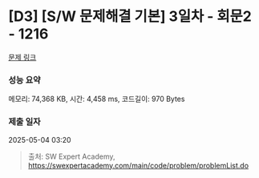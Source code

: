# [D3] [S/W 문제해결 기본] 3일차 - 회문2 - 1216 

[문제 링크](https://swexpertacademy.com/main/code/problem/problemDetail.do?contestProbId=AV14Rq5aABUCFAYi) 

### 성능 요약

메모리: 74,368 KB, 시간: 4,458 ms, 코드길이: 970 Bytes

### 제출 일자

2025-05-04 03:20



> 출처: SW Expert Academy, https://swexpertacademy.com/main/code/problem/problemList.do